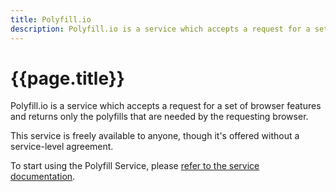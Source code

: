 ```yaml
---
title: Polyfill.io
description: Polyfill.io is a service which accepts a request for a set of browser features and returns only the polyfills that are needed by the requesting browser.
---
```



# {{page.title}}

Polyfill.io is a service which accepts a request for a set of browser features and returns only the polyfills that are needed by the requesting browser.

This service is freely available to anyone, though it's offered without a service-level agreement.

To start using the Polyfill Service, please [refer to the service documentation](https://polyfill.io/).
